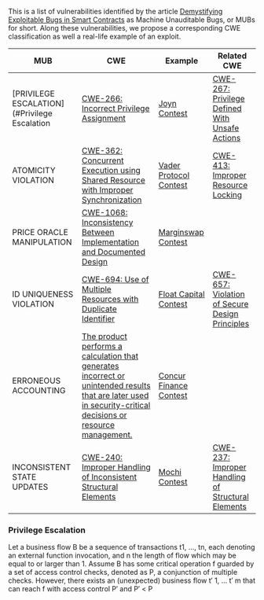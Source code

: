 This is a list of vulnerabilities identified by the article [Demystifying Exploitable Bugs in Smart Contracts](https://www.cs.purdue.edu/homes/zhan3299/res/ICSE23.pdf) as Machine Unauditable Bugs, or MUBs for short. Along these vulnerabilities, we propose a corresponding CWE classification as well a real-life example of an exploit.

| MUB  | CWE | Example | Related CWE |
| ------------- | ------------- | ------------- | ------------- |
| [PRIVILEGE ESCALATION](#Privilege Escalation  | [CWE-266: Incorrect Privilege Assignment](https://cwe.mitre.org/data/definitions/266.html) | [Joyn Contest](https://code4rena.com/reports/2022-03-joyn#h-04-corecollection-can-be-reinitialized) | [CWE-267: Privilege Defined With Unsafe Actions](https://cwe.mitre.org/data/definitions/267.html) |
| ATOMICITY VIOLATION | [CWE-362: Concurrent Execution using Shared Resource with Improper Synchronization](https://cwe.mitre.org/data/definitions/362.html)  | [Vader Protocol Contest](https://code4rena.com/reports/2021-11-vader#h-11-dex-v1-basepoolmint-function-can-be-frontrun)  | [CWE-413: Improper Resource Locking](https://cwe.mitre.org/data/definitions/413.html) |
| PRICE ORACLE MANIPULATION |  [CWE-1068: Inconsistency Between Implementation and Documented Design](https://cwe.mitre.org/data/definitions/1068.html)   | [Marginswap Contest](https://code4rena.com/reports/2021-04-marginswap#h-03-price-feed-can-be-manipulated)  | |
| ID UNIQUENESS VIOLATION |  [CWE-694: Use of Multiple Resources with Duplicate Identifier](https://cwe.mitre.org/data/definitions/694.html)   | [Float Capital Contest](https://code4rena.com/reports/2021-08-floatcapital#h-02-2-variables-not-indexed-by-marketindex)  | [CWE-657: Violation of Secure Design Principles](https://cwe.mitre.org/data/definitions/657.html) |
| ERRONEOUS ACCOUNTING |  [The product performs a calculation that generates incorrect or unintended results that are later used in security-critical decisions or resource management. ](https://cwe.mitre.org/data/definitions/682.html)   | [Concur Finance Contest](https://code4rena.com/reports/2022-02-concur#h-02-masterchef-improper-handling-of-deposit-fee)  | |
| INCONSISTENT STATE UPDATES |  [CWE-240: Improper Handling of Inconsistent Structural Elements](https://cwe.mitre.org/data/definitions/240.html)   | [Mochi Contest](https://code4rena.com/reports/2021-10-mochi#h-11-treasuryshare-is-overwritten-in-feepoolv0_sharemochi)  | [CWE-237: Improper Handling of Structural Elements](https://cwe.mitre.org/data/definitions/237.html) |

### Privilege Escalation
Let a business flow B be a sequence of transactions t1, ..., tn, each denoting an external function invocation, and n the length of flow which may be equal to or larger than 1. Assume B has some critical  operation f guarded by a set of access control checks, denoted as P, a conjunction of multiple checks. However, there exists an (unexpected) business flow t′ 1, ... t′ m that can reach f with access control P′ and P′ < P 

